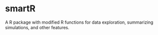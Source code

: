 # smartR
A R package with modified R functions for data exploration, summarizing simulations, and other features.


